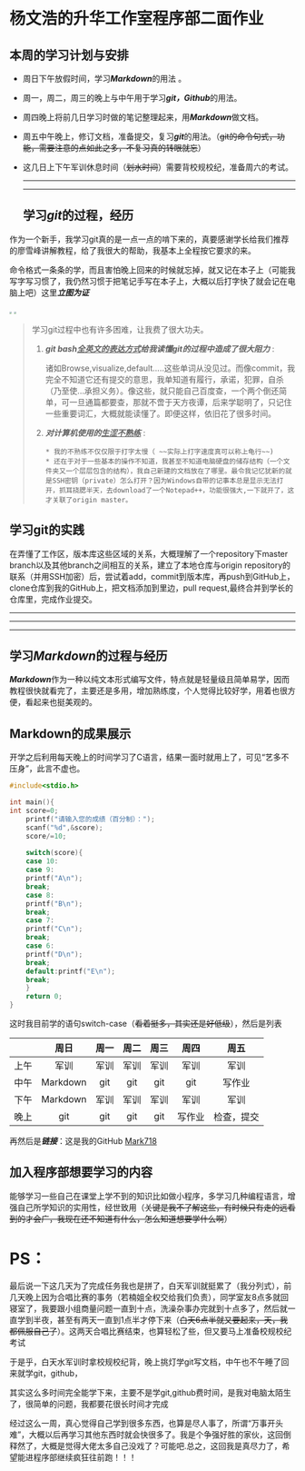 # 杨文浩的升华工作室程序部二面作业

##     本周的学习计划与安排

* 周日下午放假时间，学习***Markdown***的用法 。

- 周一，周二，周三的晚上与中午用于学习***git，Github***的用法。

- 周四晚上将前几日学习时做的笔记整理起来，用***Markdown***做文档。

- 周五中午晚上，修订文档，准备提交，复习***git***的用法。（~~git的命令句式，功能，需要注意的点如此之多，不复习真的转眼就忘~~）

- 这几日上下午军训休息时间（~~划水时间~~）需要背校规校纪，准备周六的考试。

  ---

  ---

  ## 学习***git***的过程，经历

作为一个新手，我学习git真的是一点一点的啃下来的，真要感谢学长给我们推荐的廖雪峰讲解教程，给了我很大的帮助，我基本上全程按它要求的来。

命令格式一条条的学，而且害怕晚上回来的时候就忘掉，就又记在本子上（可能我写字写习惯了，我仍然习惯于把笔记手写在本子上，大概以后打字快了就会记在电脑上吧）这里***立图为证***

<img src="C:\Users\king\Pictures\Saved Pictures\QQ图片20190919230838.jpg" style="zoom: 25%;" />

<img src="C:\Users\king\Pictures\Saved Pictures\QQ图片20190919230843.jpg" style="zoom:25%;" />

> 学习git过程中也有许多困难，让我费了很大功夫。
>
> 1. ***git bash<u>全英文的表达方式</u>给我读懂git的过程中造成了很大阻力*** :
>
>    诸如Browse,visualize,default.....这些单词从没见过。而像commit，我完全不知道它还有提交的意思，我单知道有履行，承诺，犯罪，自杀（乃至使...承担义务）。像这些，就只能自己百度查，一个两个倒还简单，可一旦通篇都要查，那就不啻于天方夜谭，后来学聪明了，只记住一些重要词汇，大概就能读懂了。即便这样，依旧花了很多时间。
>
> 2. ***对计算机使用的<u>生涩不熟练</u>***  :
>
>        * 我的不熟练不仅仅限于打字太慢（ ~~实际上打字速度真可以称上龟行~~)
>        * 还在于对于一些基本的操作不知道，我甚至不知道电脑硬盘的储存结构（一个文件夹又一个层层包含的结构），我自己新建的文档放在了哪里。最令我记忆犹新的就是SSH密钥（private）怎么打开？因为Windows自带的记事本总是显示无法打开，抓耳挠腮半天，去download了一个Notepad++，功能很强大,一下就开了，这才关联了origin master。
>
>    

## 学习git的实践

在弄懂了工作区，版本库这些区域的关系，大概理解了一个repository下master branch以及其他branch之间相互的关系，建立了本地仓库与origin repository的联系（并用SSH加密）后，尝试着add，commit到版本库，再push到GitHub上，clone仓库到我的GitHub上，把文档添加到里边，pull request,最终合并到学长的仓库里，完成作业提交。

---

---

---

## 学习***Markdown***的过程与经历

***Markdown***作为一种以纯文本形式编写文件，特点就是轻量级且简单易学，因而教程很快就看完了，主要还是多用，增加熟练度，个人觉得比较好学，用着也很方便，看起来也挺美观的。

## Markdown的成果展示

开学之后利用每天晚上的时间学习了C语言，结果一面时就用上了，可见“艺多不压身”，此言不虚也。

```C
#include<stdio.h>

int main(){
int score=0;
	printf("请输入您的成绩（百分制）：");
	scanf("%d",&score);
	score/=10;
	
	switch(score){
	case 10:
	case 9:
	printf("A\n");
	break;
	case 8:
	printf("B\n");
	break;
	case 7:
	printf("C\n");
	break;
	case 6:
	printf("D\n");
	break;
	default:printf("E\n");
	break;
	}
	return 0;
}
```



这时我目前学的语句switch-case（~~看着挺多，其实还是好低级~~），然后是列表

|      |   周日   | 周一 | 周二 | 周三 |  周四  |    周五    |
| :--: | :------: | :--: | :--: | :--: | :----: | :--------: |
| 上午 |   军训   | 军训 | 军训 | 军训 |  军训  |    军训    |
| 中午 | Markdown | git  | git  | git  |  git   |   写作业   |
| 下午 | Markdown | 军训 | 军训 | 军训 |  军训  |    军训    |
| 晚上 |   git    | git  | git  | git  | 写作业 | 检查，提交 |

再然后是***链接***：这是我的GitHub   [Mark718](https://github.com/Mark718)

## 加入程序部想要学习的内容

能够学习一些自己在课堂上学不到的知识比如做小程序，多学习几种编程语言，增强自己所学知识的实用性，经世致用（~~关键是我不了解这些，有时候只有走的远看到的才会广，我现在还不知道有什么，怎么知道想要学什么啊~~）

# PS：

最后说一下这几天为了完成任务我也是拼了，白天军训就挺累了（我分列式），前几天晚上因为合唱比赛的事务（若楠姐全权交给我们负责），同学室友8点多就回寝室了，我要跟小组商量问题一直到十点，洗澡杂事办完就到十点多了，然后就一直学到半夜，甚至有两天一直到1点半才停下来（~~白天6点半就又要起来，天，我都佩服自己了~~）。这两天合唱比赛结束，也算轻松了些，但又要马上准备校规校纪考试

于是乎，白天水军训时拿校规校纪背，晚上挑灯学git写文档，中午也不午睡了回来就学git，github，

其实这么多时间完全能学下来，主要不是学git,github费时间，是我对电脑太陌生了，很简单的问题，我都要花很长时间才完成

经过这么一周，真心觉得自己学到很多东西，也算是尽人事了，所谓“万事开头难”，大概以后再学习其他东西时就会快很多了。我是个争强好胜的家伙，这回倒释然了，大概是觉得大佬太多自己没戏了？可能吧.总之，这回我是真尽力了，希望能进程序部继续疯狂往前跑！！！



